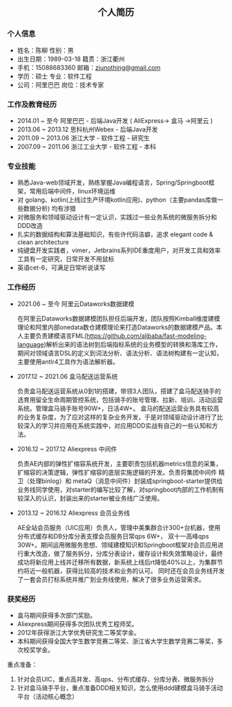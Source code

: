 <center><h2>个人简历</h2> </center>

### 个人信息

* 姓名：陈柳 														 性别：男
* 出生日期：1989-03-18                                    籍贯：浙江衢州
* 手机：15088683360                                         邮箱：zjunothing@gmail.com
* 学历：硕士                                                         专业：软件工程
* 公司：阿里巴巴                                                 岗位：技术专家

### 工作及教育经历

* 2014.01 ~ 至今  		   阿里巴巴 - 后端Java开发 ( AliExpress-> 盒马 ->阿里云 )
* 2013.06 ~ 2013.12      思科杭州Webex - 后端Java开发 
* 2011.09 ~ 2013.06      浙江大学 - 软件工程 - 研究生
* 2007.09 ~ 2011.06      浙江工业大学 - 软件工程 - 本科       

### 专业技能

* 熟悉Java-web领域开发，熟练掌握Java编程语言，Spring/Springboot框架，常用后端中间件，linux环境运维
* 对 golang、kotlin(上线过生产环境kotlin应用)、python（主要pandas库做一些数据分析) 均有涉猎
* 对微服务和领域驱动设计有一定认识，实践过一些业务系统的微服务拆分和DDD改造
* 扎实的数据结构和算法基础知识，有些许代码洁癖，追求 elegant code & clean architecture
* 纯键盘开发实践者，vimer，Jetbrains系列IDE重度用户，对开发工具和效率工具有一定研究，日常开发不用鼠标
* 英语cet-6，可满足日常听说读写

### 工作经历

* 2021.06 ~ 至今       阿里云Dataworks数据建模

  ​        在阿里云Dataworks数据建模团队担任后端开发，团队按照Kimball维度建模理论和阿里内部onedata数仓建模理论来打造Dataworks的数据建模产品。本人主要负责建模语言FML(https://github.com/alibaba/fast-modeling-language)解析出来的语法树到后端指标系统的业务模型的转换和落库工作，期间对领域语言DSL的定义到词法分析、语法分析、语法树构建有一定认知，主要使用antlr4工具作为语法解析器。

* 2017.12 ~ 2021.06 盒马配送运营系统  

  ​        负责盒马配送运营系统从0到1的搭建，带领3人团队，搭建了盒马配送骑手的选育用留全生命周期管控系统，包括骑手的账号管理、拉新、培训、活动运营系统。管理盒马骑手账号90W+，日活4W+。 盒马的配送运营业务具有较高的业务复杂度，为了应对这样的复杂业务开发，于是对领域驱动设计进行了比较深入的学习并应用在系统实践中，对应用DDD实战有自己的一些认知和方法。

* 2016.12 ~ 2017.12  Aliexpress 中间件

  ​        负责AE内部的弹性扩缩容系统开发，主要职责包括机器metrics信息的采集，扩缩容的决策逻辑，弹性扩缩容的底层实施逻辑的开发。负责将集团中间件 精卫（处理binlog）和 metaQ（消息中间件）封装成springboot-starter提供给业务线同学使用，对starter的编写比较了解，对springboot内部的工作机制有较深入的认识，封装出来的starter被业务线广泛使用。

* 2013.12 ~ 2016.12  Aliexpress 会员业务线

  ​       AE全站会员服务（UIC应用）负责人，管理中美集群合计300+台机器，使用分布式缓存和DB分库分表支撑会员服务日常qps 6W+， 双十一高峰qps 30W+。期间运用微服务思想、领域建模知识和Springboot框架对会员应用进行重大改造，做了服务拆分，分库分表设计，缓存设计和失效策略设计，最终成功将新应用上线并迁移所有数据，新系统上线后rt降低40%以上，为集群节约将近一般机器，获得比较高的技术和业务的认可。 同时还在会员业务线开发了一套会员打标系统并推广到业务线使用，解决了很多业务运营需求。

### 获奖经历

* 盒马期间获得多次部门奖励。
* Aliexpress期间获得多次团队优秀工程师奖。
* 2012年获得浙江大学优秀研究生二等奖学金。
* 本科期间获得全国大学生数学竞赛二等奖、浙江省大学生数学竞赛二等奖，多次校奖学金。

重点准备：

1. 针对会员UIC，重点高并发、高qps、分布式缓存、分库分表、微服务拆分
2. 针对盒马骑手平台，重点准备DDD相关知识，怎么使用ddd建模盒马骑手活动平台（活动核心概念）
